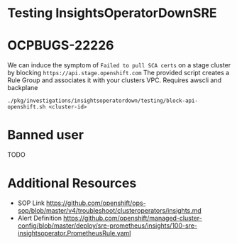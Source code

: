 # Testing InsightsOperatorDownSRE

# OCPBUGS-22226

We can induce the symptom of `Failed to pull SCA certs` on a stage cluster by blocking `https://api.stage.openshift.com`
The provided script creates a Rule Group and associates it with your clusters VPC.
Requires awscli and backplane

```
./pkg/investigations/insightsoperatordown/testing/block-api-openshift.sh <cluster-id>
```

# Banned user

TODO

# Additional Resources

- SOP Link https://github.com/openshift/ops-sop/blob/master/v4/troubleshoot/clusteroperators/insights.md
- Alert Definition https://github.com/openshift/managed-cluster-config/blob/master/deploy/sre-prometheus/insights/100-sre-insightsoperator.PrometheusRule.yaml
